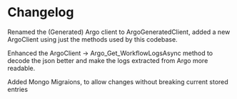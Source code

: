 <!--
  ~ Copyright 2022 MONAI Consortium
  ~
  ~ Licensed under the Apache License, Version 2.0 (the "License");
  ~ you may not use this file except in compliance with the License.
  ~ You may obtain a copy of the License at
  ~
  ~ http://www.apache.org/licenses/LICENSE-2.0
  ~
  ~ Unless required by applicable law or agreed to in writing, software
  ~ distributed under the License is distributed on an "AS IS" BASIS,
  ~ WITHOUT WARRANTIES OR CONDITIONS OF ANY KIND, either express or implied.
  ~ See the License for the specific language governing permissions and
  ~ limitations under the License.
-->


# Changelog

Renamed the (Generated) Argo client to ArgoGeneratedClient, added a new ArgoClient using just the methods used by this codebase.

Enhanced the ArgoClient -> Argo_Get_WorkflowLogsAsync method to decode the json better and make the logs extracted from Argo more readable.

Added Mongo Migraions, to allow changes without breaking current stored entries

